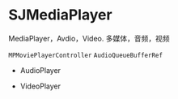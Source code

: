 # SJMediaPlayer
MediaPlayer，Avdio，Video. 多媒体，音频，视频

`MPMoviePlayerController` `AudioQueueBufferRef`

* AudioPlayer

* VideoPlayer
